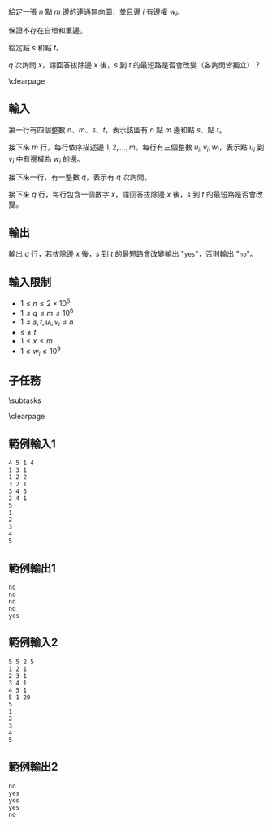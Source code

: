#

<!-- \begin{figure}[h]
\centering
\includegraphics[width=2in]{TODO.jpg}
\caption{TODO: 圖片說明}
\end{figure} -->


給定一張 $n$ 點 $m$ 邊的連通無向圖，並且邊 $i$ 有邊權 $w_i$。

保證不存在自環和重邊。

給定點 $s$ 和點 $t$。

$q$ 次詢問 $x$，請回答拔除邊 $x$ 後，$s$ 到 $t$ 的最短路是否會改變（各詢問皆獨立）？

\clearpage

## 輸入

第一行有四個整數 $n$、$m$、$s$、$t$，表示該圖有 $n$ 點 $m$ 邊和點 $s$、點 $t$。

接下來 $m$ 行，每行依序描述邊 $1, 2, \dots, m$。每行有三個整數 $u_i, v_i, w_i$，表示點 $u_i$ 到 $v_i$ 中有邊權為 $w_i$ 的邊。

接下來一行，有一整數 $q$，表示有 $q$ 次詢問。

接下來 $q$ 行，每行包含一個數字 $x$，請回答拔除邊 $x$ 後，$s$ 到 $t$ 的最短路是否會改變。

## 輸出

輸出 $q$ 行，若拔除邊 $x$ 後，$s$ 到 $t$ 的最短路會改變輸出 "`yes`"，否則輸出 "`no`"。

## 輸入限制
 - $1 \le n \leq 2 \times 10^5$
 - $1 \le q \le m \le 10^6$
 - $1 \le s, t, u_i, v_i \le n$
 - $s \ne t$
 - $1 \le x \le m$
 - $1 \le w_i \le 10^9$

## 子任務
\subtasks

\clearpage

## 範例輸入1
```
4 5 1 4
1 3 1
1 2 2
3 2 1
3 4 3
2 4 1
5
1
2
3
4
5
```

## 範例輸出1
```
no
no
no
no
yes
```

## 範例輸入2
```
5 5 2 5
1 2 1
2 3 1
3 4 1
4 5 1
5 1 20
5
1
2
3
4
5
```

## 範例輸出2
```
no
yes
yes
yes
no
```

